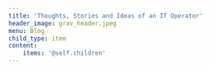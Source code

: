 ```yaml
---
title: 'Thoughts, Stories and Ideas of an IT Operator'
header_image: grav_header.jpeg
menu: Blog
child_type: item
content:
    items: '@self.children'
---
```


